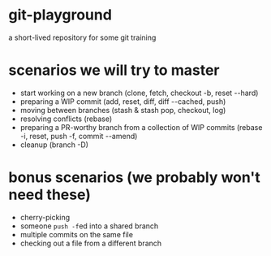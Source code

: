 # git-playground
a short-lived repository for some git training

# scenarios we will try to master
- start working on a new branch (clone, fetch, checkout -b, reset --hard)
- preparing a WIP commit (add, reset, diff, diff --cached, push)
- moving between branches (stash & stash pop, checkout, log)
- resolving conflicts (rebase)
- preparing a PR-worthy branch from a collection of WIP commits (rebase -i, reset, push -f, commit --amend)
- cleanup (branch -D)

# bonus scenarios (we probably won't need these)
- cherry-picking
- someone `push -f`ed into a shared branch
- multiple commits on the same file
- checking out a file from a different branch
